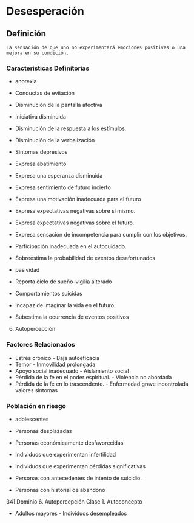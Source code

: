 # Desesperación
## Definición
	La sensación de que uno no experimentará emociones positivas o una mejora en su condición.

### Caracteristicas Definitorias
- anorexia   
- Conductas de evitación   
- Disminución de la pantalla 
afectiva   
- Iniciativa disminuida   
- Disminución de la respuesta a los 
estímulos.   
- Disminución de la verbalización   
- Sintomas depresivos   
- Expresa abatimiento   
- Expresa una esperanza 
disminuida   
- Expresa sentimiento de futuro 
incierto   
- Expresa una motivación 
inadecuada para el futuro   
- Expresa expectativas negativas 
sobre sí mismo.   
 
 
 
 
- Expresa expectativas negativas 
sobre el futuro.   
- Expresa sensación de 
incompetencia para cumplir con 
los objetivos.   
- Participación inadecuada en el 
autocuidado.   
- Sobreestima la probabilidad de 
eventos desafortunados   
- pasividad   
- Reporta ciclo de sueño-vigilia 
alterado   
- Comportamientos suicidas   
- Incapaz de imaginar la vida 
en el futuro.   
- Subestima la ocurrencia de 
eventos positivos   
 
 
 
 
 
 
 
6. Autopercepción

### Factores Relacionados
- Estrés crónico  - Baja autoeficacia  
- Temor  - Inmovilidad prolongada  
- Apoyo social inadecuado  - Aislamiento social  
- Pérdida de la fe en el poder 
espiritual.  - Violencia no abordada  
- Pérdida de la fe en lo trascendente.  - Enfermedad grave 
incontrolada  
 valores   sintomas

### Población en riesgo
- adolescentes   
- Personas desplazadas   
- Personas económicamente 
desfavorecidas   
- Individuos que experimentan 
infertilidad   
 
- Individuos que experimentan 
pérdidas significativas   
- Personas con 
antecedentes de intento 
de suicidio.   
- Personas con historial de 
abandono  
 
 
341 
Dominio 6. Autopercepción  Clase 1. Autoconcepto  
 
 
 
- Adultos mayores  - Individuos desempleados

